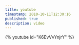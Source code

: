 ```yaml
---
title: youtube
timestamp: 2010-10-11T12:30:16
published: true
description: video
---
```



{% youtube id="K6EvVvYnjrY" %}

